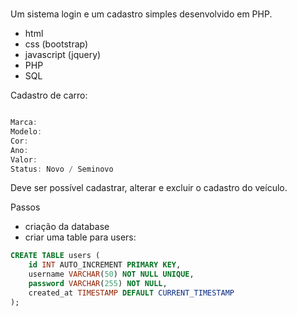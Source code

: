 # 

Um sistema login e um cadastro simples desenvolvido em PHP.

- html
- css (bootstrap)
- javascript (jquery)
- PHP
- SQL

Cadastro de carro:

```js

Marca:
Modelo:
Cor:
Ano:
Valor:
Status: Novo / Seminovo
```

Deve ser possível cadastrar, alterar e excluir o cadastro do veículo.


Passos

- criação da database
- criar uma table para users:

```sql
CREATE TABLE users (
    id INT AUTO_INCREMENT PRIMARY KEY,
    username VARCHAR(50) NOT NULL UNIQUE,
    password VARCHAR(255) NOT NULL,
    created_at TIMESTAMP DEFAULT CURRENT_TIMESTAMP
);
```